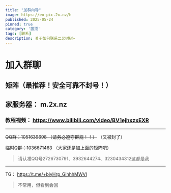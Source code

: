 ```yaml
---
title: "加群向导"
image: https://eo-pic.2x.nz/h
published: 2025-05-24
pinned: true
category: '置顶'
tags: [联系]
description: 关于如何联系二叉树树~
---
```


# 加入群聊

## 矩阵（最推荐！安全可靠不封号！）

## 家服务器： m.2x.nz

### 教程视频： https://www.bilibili.com/video/BV1ejhxzxEXR

---

~~QQ群：1051639698 （请务必遵守群规！！）~~ （又被封了）

~~临时Q群：1036671463~~ （大家还是加上面的矩阵吧）

> 请认准QQ号2726730791、3932644274、3230434312这都是我

---

TG： https://t.me/+blyHrp_GihhhMWVl



> 不常用，但看到会回
